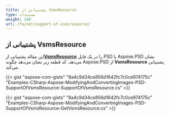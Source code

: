 ```yaml
---
title: پشتیبانی از VsmsResource
type: مستندات
weight: 140
url: /fa/net/support-of-vsmsresource/
---
```


## **پشتیبانی از VsmsResource**
این مقاله پشتیبانی از[**VsmsResource**](https://reference.aspose.com/psd/net/aspose.psd.fileformats.psd.layers.layerresources/vsmsresource) را در یک فایل PSD با Aspose.PSD نشان می‌دهد. کد قطعه زیر نشان می‌دهد چگونه Aspose.PSD از **VsmsResource** پشتیبانی می‌کند.

{{< gist "aspose-com-gists" "8a4c9d34ce856d1642fc7c0ce974175c" "Examples-CSharp-Aspose-ModifyingAndConvertingImages-PSD-SupportOfVsmsResource-SupportOfVsmsResource.cs" >}}

{{< gist "aspose-com-gists" "8a4c9d34ce856d1642fc7c0ce974175c" "Examples-CSharp-Aspose-ModifyingAndConvertingImages-PSD-SupportOfVsmsResource-GetVsmsResource.cs" >}}
